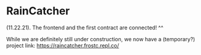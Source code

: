 # RainCatcher

(11.22.21). The frontend and the first contract are connected! ^^  

While we are definitely still under construction, we now have a (temporary?) project link:  https://raincatcher.frostc.repl.co/
